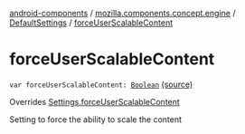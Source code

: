 [android-components](../../index.md) / [mozilla.components.concept.engine](../index.md) / [DefaultSettings](index.md) / [forceUserScalableContent](./force-user-scalable-content.md)

# forceUserScalableContent

`var forceUserScalableContent: `[`Boolean`](https://kotlinlang.org/api/latest/jvm/stdlib/kotlin/-boolean/index.html) [(source)](https://github.com/mozilla-mobile/android-components/blob/master/components/concept/engine/src/main/java/mozilla/components/concept/engine/Settings.kt#L205)

Overrides [Settings.forceUserScalableContent](../-settings/force-user-scalable-content.md)

Setting to force the ability to scale the content

